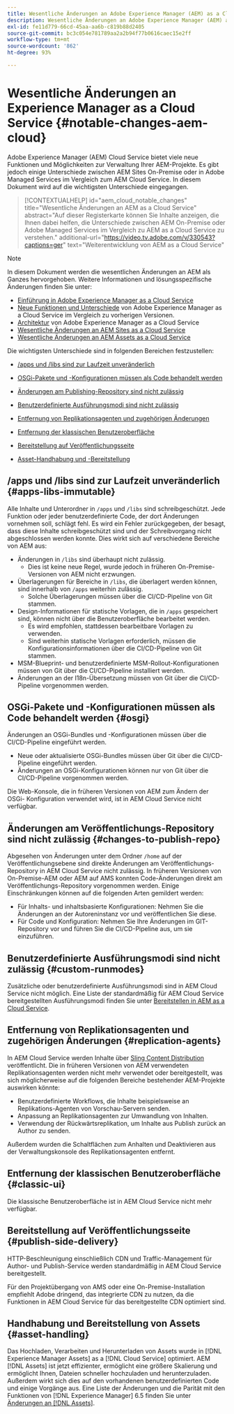 ```yaml
---
title: Wesentliche Änderungen an Adobe Experience Manager (AEM) as a Cloud Service
description: Wesentliche Änderungen an Adobe Experience Manager (AEM) as a Cloud Service.
exl-id: fe11d779-66cd-45aa-aa6b-c819b88d2405
source-git-commit: bc3c054e781789aa2a2b94f77b0616caec15e2ff
workflow-type: tm+mt
source-wordcount: '862'
ht-degree: 93%

---
```


# Wesentliche Änderungen an Experience Manager as a Cloud Service {#notable-changes-aem-cloud}

Adobe Experience Manager (AEM) Cloud Service bietet viele neue Funktionen und Möglichkeiten zur Verwaltung Ihrer AEM-Projekte. Es gibt jedoch einige Unterschiede zwischen AEM Sites On-Premise oder in Adobe Managed Services im Vergleich zum AEM Cloud Service. In diesem Dokument wird auf die wichtigsten Unterschiede eingegangen.

>[!CONTEXTUALHELP]
>id="aem_cloud_notable_changes"
>title="Wesentliche Änderungen an AEM as a Cloud Service"
>abstract="Auf dieser Registerkarte können Sie Inhalte anzeigen, die Ihnen dabei helfen, die Unterschiede zwischen AEM On-Premise oder Adobe Managed Services im Vergleich zu AEM as a Cloud Service zu verstehen."
>additional-url="https://video.tv.adobe.com/v/330543?captions=ger" text="Weiterentwicklung von AEM as a Cloud Service"


>[!NOTE]
>In diesem Dokument werden die wesentlichen Änderungen an AEM als Ganzes hervorgehoben. Weitere Informationen und lösungsspezifische Änderungen finden Sie unter:
>
>* [Einführung in Adobe Experience Manager as a Cloud Service](/help/overview/introduction.md)
>* [Neue Funktionen und Unterschiede](/help/overview/what-is-new-and-different.md) von Adobe Experience Manager as a Cloud Service im Vergleich zu vorherigen Versionen.
>* [Architektur](/help/overview/architecture.md) von Adobe Experience Manager as a Cloud Service
>* [Wesentliche Änderungen an AEM Sites as a Cloud Service](/help/sites-cloud/sites-cloud-changes.md)
>* [Wesentliche Änderungen an AEM Assets as a Cloud Service](/help/assets/assets-cloud-changes.md)

Die wichtigsten Unterschiede sind in folgenden Bereichen festzustellen:

* [/apps und /libs sind zur Laufzeit unveränderlich](#apps-libs-immutable)

* [OSGi-Pakete und -Konfigurationen müssen als Code behandelt werden](#osgi)

* [Änderungen am Publishing-Repository sind nicht zulässig](#changes-to-publish-repo)

* [Benutzerdefinierte Ausführungsmodi sind nicht zulässig](#custom-runmodes)

* [Entfernung von Replikationsagenten und zugehörigen Änderungen](#replication-agents)

* [Entfernung der klassischen Benutzeroberfläche](#classic-ui)

* [Bereitstellung auf Veröffentlichungsseite](#publish-side-delivery)

* [Asset-Handhabung und -Bereitstellung](#asset-handling)

## /apps und /libs sind zur Laufzeit unveränderlich {#apps-libs-immutable}

Alle Inhalte und Unterordner in `/apps` und `/libs` sind schreibgeschützt. Jede Funktion oder jeder benutzerdefinierte Code, der dort Änderungen vornehmen soll, schlägt fehl. Es wird ein Fehler zurückgegeben, der besagt, dass diese Inhalte schreibgeschützt sind und der Schreibvorgang nicht abgeschlossen werden konnte. Dies wirkt sich auf verschiedene Bereiche von AEM aus:

* Änderungen in `/libs` sind überhaupt nicht zulässig.
   * Dies ist keine neue Regel, wurde jedoch in früheren On-Premise-Versionen von AEM nicht erzwungen.
* Überlagerungen für Bereiche in `/libs`, die überlagert werden können, sind innerhalb von `/apps` weiterhin zulässig.
   * Solche Überlagerungen müssen über die CI/CD-Pipeline von Git stammen.
* Design-Informationen für statische Vorlagen, die in `/apps` gespeichert sind, können nicht über die Benutzeroberfläche bearbeitet werden.
   * Es wird empfohlen, stattdessen bearbeitbare Vorlagen zu verwenden.
   * Sind weiterhin statische Vorlagen erforderlich, müssen die Konfigurationsinformationen über die CI/CD-Pipeline von Git stammen.
* MSM-Blueprint- und benutzerdefinierte MSM-Rollout-Konfigurationen müssen von Git über die CI/CD-Pipeline installiert werden.
* Änderungen an der I18n-Übersetzung müssen von Git über die CI/CD-Pipeline vorgenommen werden.

## OSGi-Pakete und -Konfigurationen müssen als Code behandelt werden {#osgi}

Änderungen an OSGi-Bundles und -Konfigurationen müssen über die CI/CD-Pipeline eingeführt werden.

* Neue oder aktualisierte OSGi-Bundles müssen über Git über die CI/CD-Pipeline eingeführt werden.
* Änderungen an OSGi-Konfigurationen können nur von Git über die CI/CD-Pipeline vorgenommen werden.

Die Web-Konsole, die in früheren Versionen von AEM zum Ändern der OSGi- Konfiguration verwendet wird, ist in AEM Cloud Service nicht verfügbar.

## Änderungen am Veröffentlichungs-Repository sind nicht zulässig {#changes-to-publish-repo}

Abgesehen von Änderungen unter dem Ordner `/home` auf der Veröffentlichungsebene sind direkte Änderungen am Veröffentlichungs-Repository in AEM Cloud Service nicht zulässig. In früheren Versionen von On-Premise-AEM oder AEM auf AMS konnten Code-Änderungen direkt am Veröffentlichungs-Repository vorgenommen werden. Einige Einschränkungen können auf die folgenden Arten gemildert werden:

* Für Inhalts- und inhaltsbasierte Konfigurationen: Nehmen Sie die Änderungen an der Autoreninstanz vor und veröffentlichen Sie diese.
* Für Code und Konfiguration: Nehmen Sie Ihre Änderungen im GIT-Repository vor und führen Sie die CI/CD-Pipeline aus, um sie einzuführen.

## Benutzerdefinierte Ausführungsmodi sind nicht zulässig {#custom-runmodes}

Zusätzliche oder benutzerdefinierte Ausführungsmodi sind in AEM Cloud Service nicht möglich. Eine Liste der standardmäßig für AEM Cloud Service bereitgestellten Ausführungsmodi finden Sie unter [Bereitstellen in AEM as a Cloud Service](/help/implementing/deploying/overview.md#runmodes).

## Entfernung von Replikationsagenten und zugehörigen Änderungen {#replication-agents}

In AEM Cloud Service werden Inhalte über [Sling Content Distribution](https://sling.apache.org/documentation/bundles/content-distribution.html) veröffentlicht. Die in früheren Versionen von AEM verwendeten Replikationsagenten werden nicht mehr verwendet oder bereitgestellt, was sich möglicherweise auf die folgenden Bereiche bestehender AEM-Projekte auswirken könnte:

* Benutzerdefinierte Workflows, die Inhalte beispielsweise an Replikations-Agenten von Vorschau-Servern senden.
* Anpassung an Replikationsagenten zur Umwandlung von Inhalten.
* Verwendung der Rückwärtsreplikation, um Inhalte aus Publish zurück an Author zu senden.

Außerdem wurden die Schaltflächen zum Anhalten und Deaktivieren aus der Verwaltungskonsole des Replikationsagenten entfernt.

## Entfernung der klassischen Benutzeroberfläche {#classic-ui}

Die klassische Benutzeroberfläche ist in AEM Cloud Service nicht mehr verfügbar.

## Bereitstellung auf Veröffentlichungsseite {#publish-side-delivery}

HTTP-Beschleunigung einschließlich CDN und Traffic-Management für Author- und Publish-Service werden standardmäßig in AEM Cloud Service bereitgestellt.

Für den Projektübergang von AMS oder eine On-Premise-Installation empfiehlt Adobe dringend, das integrierte CDN zu nutzen, da die Funktionen in AEM Cloud Service für das bereitgestellte CDN optimiert sind.

## Handhabung und Bereitstellung von Assets {#asset-handling}

Das Hochladen, Verarbeiten und Herunterladen von Assets wurde in [!DNL Experience Manager Assets] as a [!DNL Cloud Service] optimiert. AEM [!DNL Assets] ist jetzt effizienter, ermöglicht eine größere Skalierung und ermöglicht Ihnen, Dateien schneller hochzuladen und herunterzuladen. Außerdem wirkt sich dies auf den vorhandenen benutzerdefinierten Code und einige Vorgänge aus. Eine Liste der Änderungen und die Parität mit den Funktionen von [!DNL Experience Manager] 6.5 finden Sie unter [Änderungen an [!DNL Assets]](/help/assets/assets-cloud-changes.md).

